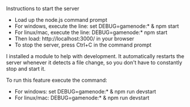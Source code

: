 Instructions to start the server
- Load up the node.js command prompt
- For windows, execute the line: set DEBUG=gamenode:* & npm start
- For linux/mac, execute the line: DEBUG=gamenode:* npm start
- Then load: http://localhost:3000/ in your browser
- To stop the server, press Ctrl+C in the command prompt

I installed a module to help with development. It automatically
restarts the server whenever it detects a file change, so you
don't have to constantly stop and start it.

To run this feature execute the command:
- For windows: set DEBUG=gamenode:* & npm run devstart
- For linux/mac: DEBUG=gamenode:* & npm run devstart
